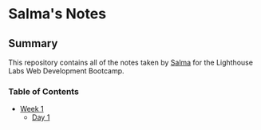 # Salma's Notes

## Summary
This repository contains all of the notes taken by [Salma](https://github.com/salmy101) for the Lighthouse Labs Web Development Bootcamp.

### Table of Contents
* [Week 1](/Week_1)
  * [Day 1](/Week_1/Day_1/What_Should_I_Do_for_Lunch_Tips.md)
